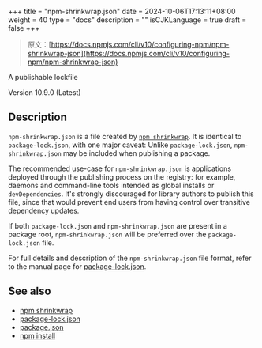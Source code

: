 +++
title = "npm-shrinkwrap.json"
date = 2024-10-06T17:13:11+08:00
weight = 40
type = "docs"
description = ""
isCJKLanguage = true
draft = false
+++

> 原文：[https://docs.npmjs.com/cli/v10/configuring-npm/npm-shrinkwrap-json](https://docs.npmjs.com/cli/v10/configuring-npm/npm-shrinkwrap-json)

A publishable lockfile



Version 10.9.0 (Latest)

## Description

`npm-shrinkwrap.json` is a file created by [`npm shrinkwrap`](https://docs.npmjs.com/cli/v10/commands/npm-shrinkwrap). It is identical to `package-lock.json`, with one major caveat: Unlike `package-lock.json`, `npm-shrinkwrap.json` may be included when publishing a package.

The recommended use-case for `npm-shrinkwrap.json` is applications deployed through the publishing process on the registry: for example, daemons and command-line tools intended as global installs or `devDependencies`. It's strongly discouraged for library authors to publish this file, since that would prevent end users from having control over transitive dependency updates.

If both `package-lock.json` and `npm-shrinkwrap.json` are present in a package root, `npm-shrinkwrap.json` will be preferred over the `package-lock.json` file.

For full details and description of the `npm-shrinkwrap.json` file format, refer to the manual page for [package-lock.json](https://docs.npmjs.com/cli/v10/configuring-npm/package-lock-json).

## See also

- [npm shrinkwrap](https://docs.npmjs.com/cli/v10/commands/npm-shrinkwrap)
- [package-lock.json](https://docs.npmjs.com/cli/v10/configuring-npm/package-lock-json)
- [package.json](https://docs.npmjs.com/cli/v10/configuring-npm/package-json)
- [npm install](https://docs.npmjs.com/cli/v10/commands/npm-install)
